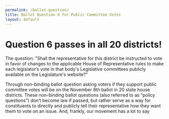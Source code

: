 ```yaml
---
permalink: /ballot-question/
title: Ballot Question 6 for Public Committee Votes
layout: default
---
```

# Question 6 passes in all 20 districts!

T﻿he question: "Shall the representative for this district be instructed to vote in favor of changes to the applicable House of Representative rules to make each legislator’s vote in that body's Legislative committees publicly available on the Legislature's website?"

T﻿hrough non-binding ballot question asking voters if they support public committee votes will be on the November 8th ballot in 20 state house districts. These non-binding ballot questions (also referred to as “policy questions”) don’t become law if passed, but rather serve as a way for constituents to directly and publicly tell their representative how they want them to vote on an issue. And, frankly, our movement has a lot to say